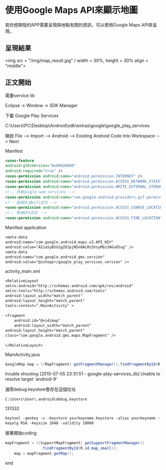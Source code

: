 # 使用Google Maps API來顯示地圖
若你想開發的APP需要呈現與地點有關的資訊，可以使用Google Maps API來呈現。

## 呈現結果
<img src = "/img/map_result.jpg" / width = 30%, height = 30% align = "middle">

## 正文開始



需要service lib

Eclipse -> Window -> SDK Manager

下載 Google Play Services

C:\Users\PC\Desktop\Android\sdk\extras\google\google_play_services


開啟 File --> Import --> Android --> Existing Android Code Into Workspace --> Next

Manifest

```xml
<uses-feature
android:glEsVersion="0x00020000"
android:required="true" />
<uses-permission android:name="android.permission.INTERNET" />
<uses-permission android:name="android.permission.ACCESS_NETWORK_STATE" />
<uses-permission android:name="android.permission.WRITE_EXTERNAL_STORAGE" />
<!-- 存取Google web services -->
<uses-permission android:name="com.google.android.providers.gsf.permission.READ_GSERVICES" />
<!-- 透過3G或wifi定位 -->
<uses-permission android:name="android.permission.ACCESS_COARSE_LOCATION" />
<!-- 使用GPS定位 -->
<uses-permission android:name="android.permission.ACCESS_FINE_LOCATION" />
```

    
    
    
    
Manifest application
```
<meta-data
android:name="com.google.android.maps.v2.API_KEY"
android:value="AIzaSyBSG1gZOJpjN5n8ALMzShsyMbz3AGv65ug" />
<meta-data
android:name="com.google.android.gms.version"
android:value="@integer/google_play_services_version" />
```
    
            
activity_main.xml

```
<RelativeLayout xmlns:android="http://schemas.android.com/apk/res/android"
xmlns:tools="http://schemas.android.com/tools"
android:layout_width="match_parent"
android:layout_height="match_parent"
tools:context=".MainActivity" >

<fragment
    android:id="@+id/map"
    android:layout_width="match_parent"
android:layout_height="match_parent"
class="com.google.android.gms.maps.MapFragment" />
    
</RelativeLayout>
```

MainActivity.java

```java
GoogleMap map = ((MapFragment) getFragmentManager().findFragmentById(R.id.map)).getMap();
```


trouble shooting
[2015-07-05 23:31:51 - google-play-services_lib] Unable to resolve target 'android-9'


通常debug.keystore會存在這個位址

```
C:\Users\User\.android\debug.keystore
```

131332
    
```
keytool -genkey -v -keystore yourkeyname.keystore -alias yourkeyname -keyalg RSA -keysize 2048 -validity 10000
```
    
接著開始coding

```java
mapFragment = ((SupportMapFragment) getSupportFragmentManager()
				.findFragmentById(R.id.map_small));
	map = mapFragment.getMap();
```






end





